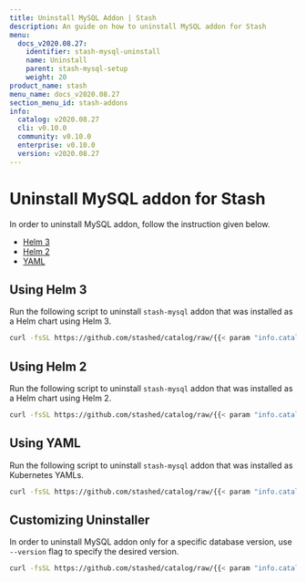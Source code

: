 ```yaml
---
title: Uninstall MySQL Addon | Stash
description: An guide on how to uninstall MySQL addon for Stash
menu:
  docs_v2020.08.27:
    identifier: stash-mysql-uninstall
    name: Uninstall
    parent: stash-mysql-setup
    weight: 20
product_name: stash
menu_name: docs_v2020.08.27
section_menu_id: stash-addons
info:
  catalog: v2020.08.27
  cli: v0.10.0
  community: v0.10.0
  enterprise: v0.10.0
  version: v2020.08.27
---
```


# Uninstall MySQL addon for Stash

In order to uninstall MySQL addon, follow the instruction given below.

<ul class="nav nav-tabs" id="installerTab" role="tablist">
  <li class="nav-item">
    <a class="nav-link active" id="helm3-tab" data-toggle="tab" href="#helm3" role="tab" aria-controls="helm3" aria-selected="true">Helm 3</a>
  </li>
  <li class="nav-item">
    <a class="nav-link" id="helm2-tab" data-toggle="tab" href="#helm2" role="tab" aria-controls="helm2" aria-selected="false">Helm 2</a>
  </li>
  <li class="nav-item">
    <a class="nav-link" id="script-tab" data-toggle="tab" href="#script" role="tab" aria-controls="script" aria-selected="false">YAML</a>
  </li>
</ul>
<div class="tab-content" id="installerTabContent">
  <div class="tab-pane fade show active" id="helm3" role="tabpanel" aria-labelledby="helm3-tab">

## Using Helm 3

Run the following script to uninstall `stash-mysql` addon that was installed as a Helm chart using Helm 3.

```bash
curl -fsSL https://github.com/stashed/catalog/raw/{{< param "info.catalog" >}}/deploy/helm3.sh | bash -s -- --uninstall --catalog=stash-mysql
```

</div>
<div class="tab-pane fade" id="helm2" role="tabpanel" aria-labelledby="helm2-tab">

## Using Helm 2

Run the following script to uninstall `stash-mysql` addon that was installed as a Helm chart using Helm 2.

```bash
curl -fsSL https://github.com/stashed/catalog/raw/{{< param "info.catalog" >}}/deploy/helm2.sh | bash -s -- --uninstall --catalog=stash-mysql
```

</div>
<div class="tab-pane fade" id="script" role="tabpanel" aria-labelledby="script-tab">

## Using YAML

Run the following script to uninstall `stash-mysql` addon that was installed as Kubernetes YAMLs.

```bash
curl -fsSL https://github.com/stashed/catalog/raw/{{< param "info.catalog" >}}/deploy/script.sh | bash -s -- --uninstall --catalog=stash-mysql
```

</div>
</div>

## Customizing Uninstaller

In order to uninstall MySQL addon only for a specific database version, use `--version` flag to specify the desired version.

```bash
curl -fsSL https://github.com/stashed/catalog/raw/{{< param "info.catalog" >}}/deploy/helm3.sh | bash -s -- --uninstall --catalog=stash-mysql --version=8.0.14
```
